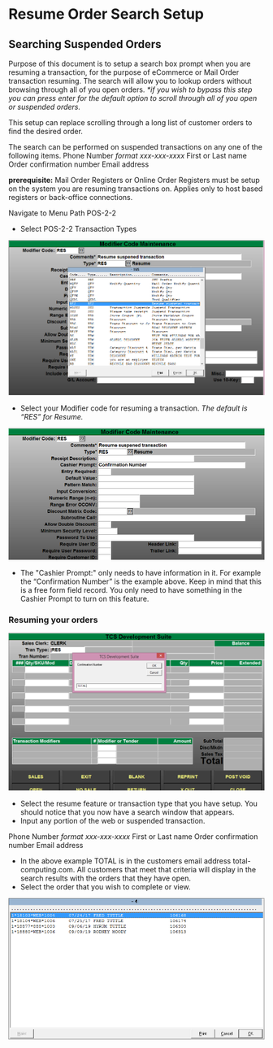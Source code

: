 # Resume Order Search Setup

<PageHeader />

## Searching Suspended Orders

Purpose of this document is to setup a search box prompt when you are resuming a transaction, for the purpose of eCommerce or Mail Order transaction resuming. The search will allow you to lookup orders without browsing through all of you open orders. _\*if you wish to bypass this step you can press enter for the default option to scroll through all of you open or suspended orders._

This setup can replace scrolling through a long list of customer orders to find the desired order.

The search can be performed on suspended transactions on any one of the following items. Phone Number _format xxx-xxx-xxxx_ First or Last name Order confirmation number Email address

**prerequisite:** Mail Order Registers or Online Order Registers must be setup on the system you are resuming transactions on. Applies only to host based registers or back-office connections.

Navigate to Menu Path POS-2-2

- Select POS-2-2 Transaction Types

![](./word-image-688.png)

- Select your Modifier code for resuming a transaction. _The default is “RES” for Resume._

![](./word-image-689.png)

- The "Cashier Prompt:" only needs to have information in it. For example the “Confirmation Number” is the example above. Keep in mind that this is a free form field record. You only need to have something in the Cashier Prompt to turn on this feature.

### Resuming your orders

![](./word-image-690.png)

- Select the resume feature or transaction type that you have setup. You should notice that you now have a search window that appears.
- Input any portion of the web or suspended transaction.

Phone Number _format xxx-xxx-xxxx_ First or Last name Order confirmation number Email address

- In the above example TOTAL is in the customers email address total-computing.com. All customers that meet that criteria will display in the search results with the orders that they have open.
- Select the order that you wish to complete or view.

![](./word-image-691.png)

<PageFooter />
